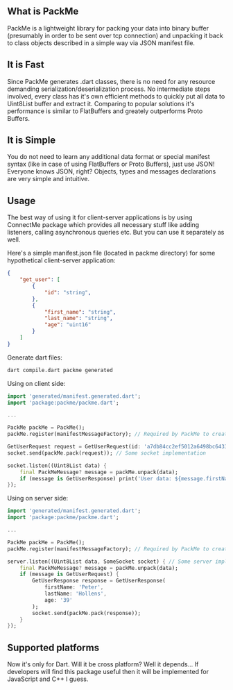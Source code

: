 ## What is PackMe
PackMe is a lightweight library for packing your data into binary buffer (presumably in order to be sent over tcp connection) and unpacking it back to class objects described in a simple way via JSON manifest file.

## It is Fast
Since PackMe generates .dart classes, there is no need for any resource demanding serialization/deserialization process. No intermediate steps involved, every class has it's own efficient methods to quickly put all data to Uint8List buffer and extract it. Comparing to popular solutions it's performance is similar to FlatBuffers and greately outperforms Proto Buffers.

## It is Simple
You do not need to learn any additional data format or special manifest syntax (like in case of using FlatBuffers or Proto Buffers), just use JSON! Everyone knows JSON, right? Objects, types and messages declarations are very simple and intuitive.

## Usage
The best way of using it for client-server applications is by using ConnectMe package which provides all necessary stuff like adding listeners, calling asynchronous queries etc. But you can use it separately as well.

Here's a simple manifest.json file (located in packme directory) for some hypothetical client-server application:
```json
{
    "get_user": [
        {
            "id": "string",
        },
        {
            "first_name": "string",
            "last_name": "string",
            "age": "uint16"
        }
    ]
}
```
Generate dart files: 
```bash
dart compile.dart packme generated
```
Using on client side:
```dart
import 'generated/manifest.generated.dart';
import 'package:packme/packme.dart';

...

PackMe packMe = PackMe();
packMe.register(manifestMessageFactory); // Required by PackMe to create class instances while unpacking messages

GetUserRequest request = GetUserRequest(id: 'a7db84cc2ef5012a6498bc64334ffa7d');
socket.send(packMe.pack(request)); // Some socket implementation

socket.listen((Uint8List data) {
    final PackMeMessage? message = packMe.unpack(data);
    if (message is GetUserResponse) print('User data: ${message.firstName} ${message.firstName}, ${message.age} y.o.');
});
```
Using on server side:
```dart
import 'generated/manifest.generated.dart';
import 'package:packme/packme.dart';

...

PackMe packMe = PackMe();
packMe.register(manifestMessageFactory); // Required by PackMe to create class instances while unpacking messages

server.listen((Uint8List data, SomeSocket socket) { // Some server implementation
    final PackMeMessage? message = packMe.unpack(data);
    if (message is GetUserRequest) {
        GetUserResponse response = GetUserResponse(
            firstName: 'Peter',
            lastName: 'Hollens',
            age: '39'
        );
        socket.send(packMe.pack(response));
    }
});
```

## Supported platforms
Now it's only for Dart. Will it be cross platform? Well it depends... If developers will find this package useful then it will be implemented for JavaScript and C++ I guess.
